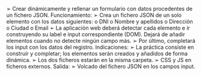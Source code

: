 ➢ Crear dinámicamente y rellenar un formulario con datos procedentes de un fichero JSON.
Funcionamiento:
➢ Crea un fichero JSON de un solo elemento con los datos siguientes:
o DNI
o Nombre y apellidos
o Dirección
o Ciudad
o Email
➢ La aplicación web deberá detectar cada elemento e ir construyendo su label e input correspondiente (DOM). Dejará de añadir elementos cuando no detecte ningún campo más.
➢ Por último, completará los input con los datos del registro.
Indicaciones:
➢ La práctica consiste en construir y completar; los elementos serán creados y añadidos de forma dinámica.
➢ Los dos ficheros estarán en la misma carpeta.
➢ CSS y JS en ficheros externos.
Salida:
➢ Volcado del fichero JSON en los campos input.